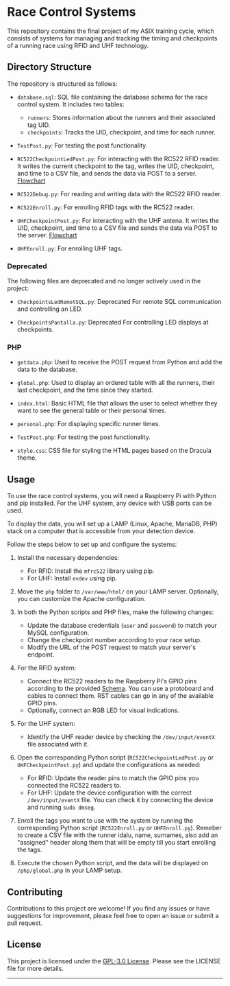 Race Control Systems
====================

This repository contains the final project of my ASIX training cycle, which consists of systems for managing and tracking the timing and checkpoints of a running race using RFID and UHF technology. 

Directory Structure
-------------------

The repository is structured as follows:

*   `database.sql`: SQL file containing the database schema for the race control system. It includes two tables:
    
    *   `runners`: Stores information about the runners and their associated tag UID.
    *   `checkpoints`: Tracks the UID, checkpoint, and time for each runner.
*   `TestPost.py`: For testing the post functionality.
    
*   `RC522CheckpointLedPost.py`: For interacting with the RC522 RFID reader. It writes the current checkpoint to the tag, writes the UID, checkpoint, and time to a CSV file, and sends the data via POST to a server. [Flowchart](/img/rc522Flowchart.png)
    
*   `RC522Debug.py`: For reading and writing data with the RC522 RFID reader.
    
*   `RC522Enroll.py`: For enrolling RFID tags with the RC522 reader.
    
*   `UHFCheckpointPost.py`: For interacting with the UHF antena. It writes the UID, checkpoint, and time to a CSV file and sends the data via POST to the server. [Flowchart](/img/uhfFlowchart.png)
    
*   `UHFEnroll.py`: For enrolling UHF tags.
    

### Deprecated

The following files are deprecated and no longer actively used in the project:

*   `CheckpointsLedRemotSQL.py`: Deprecated For remote SQL communication and controlling an LED.
    
*   `CheckpointsPantalla.py`: Deprecated For controlling LED displays at checkpoints.
    

### PHP

*   `getdata.php`: Used to receive the POST request from Python and add the data to the database.
    
*   `global.php`: Used to display an ordered table with all the runners, their last checkpoint, and the time since they started.
    
*   `index.html`: Basic HTML file that allows the user to select whether they want to see the general table or their personal times.
    
*   `personal.php`: For displaying specific runner times.
    
*   `TestPost.php`: For testing the post functionality.
    
*   `style.css`: CSS file for styling the HTML pages based on the Dracula theme.
    

Usage
-----

To use the race control systems, you will need a Raspberry Pi with Python and pip installed. For the UHF system, any device with USB ports can be used.

To display the data, you will set up a LAMP (Linux, Apache, MariaDB, PHP) stack on a computer that is accessible from your detection device.

Follow the steps below to set up and configure the systems:

1.  Install the necessary dependencies:
    
    *   For RFID: Install the `mfrc522` library using pip.
    *   For UHF: Install `evdev` using pip.
2.  Move the `php` folder to `/var/www/html/` on your LAMP server. Optionally, you can customize the Apache configuration.
    
3.  In both the Python scripts and PHP files, make the following changes:
    
    *   Update the database credentials (`user` and `password`) to match your MySQL configuration.
    *   Change the checkpoint number according to your race setup.
    *   Modify the URL of the POST request to match your server's endpoint.
4.  For the RFID system:
    
    *   Connect the RC522 readers to the Raspberry Pi's GPIO pins according to the provided [Schema](/img/rpischema.png). You can use a protoboard and cables to connect them. RST cables can go in any of the available GPIO pins.
    *   Optionally, connect an RGB LED for visual indications.
5.  For the UHF system:
    
    *   Identify the UHF reader device by checking the `/dev/input/eventX` file associated with it.
6.  Open the corresponding Python script (`RC522CheckpointLedPost.py` or `UHFCheckpointPost.py`) and update the configurations as needed:
    
    *   For RFID: Update the reader pins to match the GPIO pins you connected the RC522 readers to.
    *   For UHF: Update the device configuration with the correct `/dev/input/eventX` file. You can check it by connecting the device and running `sudo dmseg`.
7.  Enroll the tags you want to use with the system by running the corresponding Python script (`RC522Enroll.py` or `UHFEnroll.py`). Remeber to create a CSV file with the runner idalu, name, surnames, also add an "assigned" header along them that will be empty till you start enrolling the tags.
8.  Execute the chosen Python script, and the data will be displayed on `/php/global.php` in your LAMP setup.
    

Contributing
------------

Contributions to this project are welcome! If you find any issues or have suggestions for improvement, please feel free to open an issue or submit a pull request.

License
-------

This project is licensed under the [GPL-3.0 License](LICENSE). Please see the LICENSE file for more details.

---
